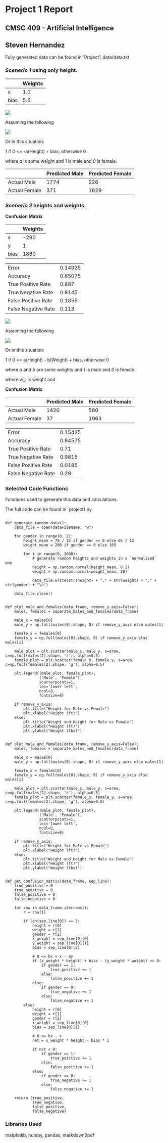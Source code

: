 # Project 1 Report

## CMSC 409 - Artificial Intelligence

## Steven Hernandez

Fully generated data can be found in `Project1_data/data.txt

### *Scenerio 1* using only height.

|  | Weights | 
| --- | --- | 
| x | 1.0 | 
| bias | 5.6 | 

![](./images/1d.png)

Assuming the following

![](./images/net.png)

Or in this situation: 

1 if 0 <= -a(Height) + bias, otherwise 0

where *a* is some weight and *1* is male and *0* is female.

|  | Predicted Male | Predicted Female | 
| --- | --- | --- | 
| Actual Male | 1774 | 226 | 
| Actual Female | 371 | 1629 | 

### *Scenerio 2* heights and weights.

**Confusion Matrix**

|  | Weights | 
| --- | --- | 
| x | -290 | 
| y | 1 | 
| bias | 1860 | 

|  |  | 
| --- | --- | 
| Error | 0.14925 | 
| Accuracy | 0.85075 | 
| True Positive Rate | 0.887 | 
| True Negative Rate | 0.8145 | 
| False Positive Rate | 0.1855 | 
| False Negative Rate | 0.113 | 

![](./images/2d.png)

Assuming the following

![](./images/net.png)

Or in this situation:

1 if 0 <= a(Height) - b(Weight) + bias, otherwise 0

where *a* and *b* are some weights and *1* is male and *0* is female.

where w_i is weight and 

**Confusion Matrix**

|  | Predicted Male | Predicted Female | 
| --- | --- | --- | 
| Actual Male | 1420 | 580 | 
| Actual Female | 37 | 1963 | 

|  |  | 
| --- | --- | 
| Error | 0.15425 | 
| Accuracy | 0.84575 | 
| True Positive Rate | 0.71 | 
| True Negative Rate | 0.9815 | 
| False Positive Rate | 0.0185 | 
| False Negative Rate | 0.29 | 

### Selected Code Functions

Functions used to generate this data and calculations.

The full code can be found in `project1.py

```

def generate_random_data():
    data_file = open(dataFileName, "w")

    for gender in range(0, 2):
        height_mean = 70 / 12 if gender == 0 else 65 / 12
        weight_mean = 200 if gender == 0 else 165

        for i in range(0, 2000):
            # generate random heights and weights in a `normalized` way
            height = np.random.normal(height_mean, 0.2)
            weight = np.random.normal(weight_mean, 20)

            data_file.write(str(height) + "," + str(weight) + "," + str(gender) + "\n")

    data_file.close()

```

```

def plot_male_and_females(data_frame, remove_y_axis=False):
    males, females = separate_males_and_females(data_frame)

    male_x = males[0]
    male_y = np.full(males[0].shape, 0) if remove_y_axis else males[1]

    female_x = females[0]
    female_y = np.full(males[0].shape, 0) if remove_y_axis else males[1]

    male_plot = plt.scatter(male_x, male_y, s=area, c=np.full(males[2].shape, 'r'), alpha=0.5)
    female_plot = plt.scatter(female_x, female_y, s=area, c=np.full(females[2].shape, 'g'), alpha=0.5)

    plt.legend((male_plot, female_plot),
               ('Male', 'Female'),
               scatterpoints=1,
               loc='lower left',
               ncol=3,
               fontsize=8)

    if remove_y_axis:
        plt.title("Height for Male vs Female")
        plt.xlabel("Height (ft)")
    else:
        plt.title("Weight and Height for Male vs Female")
        plt.xlabel("Height (ft)")
        plt.ylabel("Weight (lbs)")

```

```

def plot_male_and_females(data_frame, remove_y_axis=False):
    males, females = separate_males_and_females(data_frame)

    male_x = males[0]
    male_y = np.full(males[0].shape, 0) if remove_y_axis else males[1]

    female_x = females[0]
    female_y = np.full(males[0].shape, 0) if remove_y_axis else males[1]

    male_plot = plt.scatter(male_x, male_y, s=area, c=np.full(males[2].shape, 'r'), alpha=0.5)
    female_plot = plt.scatter(female_x, female_y, s=area, c=np.full(females[2].shape, 'g'), alpha=0.5)

    plt.legend((male_plot, female_plot),
               ('Male', 'Female'),
               scatterpoints=1,
               loc='lower left',
               ncol=3,
               fontsize=8)

    if remove_y_axis:
        plt.title("Height for Male vs Female")
        plt.xlabel("Height (ft)")
    else:
        plt.title("Weight and Height for Male vs Female")
        plt.xlabel("Height (ft)")
        plt.ylabel("Weight (lbs)")

```

```

def get_confusion_matrix(data_frame, sep_line):
    true_positive = 0
    true_negative = 0
    false_positive = 0
    false_negative = 0

    for row in data_frame.iterrows():
        r = row[1]

        if len(sep_line[0]) == 3:
            height = r[0]
            weight = r[1]
            gender = r[2]
            x_weight = sep_line[0][0]
            y_weight = sep_line[0][1]
            bias = sep_line[0][2]

            # 0 <= bx + x - ay
            if (x_weight * height) + bias - (y_weight * weight) >= 0:
                if gender == 1:
                    true_positive += 1
                else:
                    false_positive += 1
            else:
                if gender == 0:
                    true_negative += 1
                else:
                    false_negative += 1
        else:
            height = r[0]
            weight = r[1]
            gender = r[2]
            x_weight = sep_line[0][0]
            bias = sep_line[0][1]

            # 0 <= bx - c
            net = x_weight * height - bias * 1

            if net < 0:
                if gender == 1:
                    true_positive += 1
                else:
                    false_positive += 1
            else:
                if gender == 0:
                    true_negative += 1
                else:
                    false_negative += 1

    return (true_positive,
            true_negative,
            false_positive,
            false_negative)

```

### Libraries Used

matplotlib, numpy, pandas, markdown2pdf

